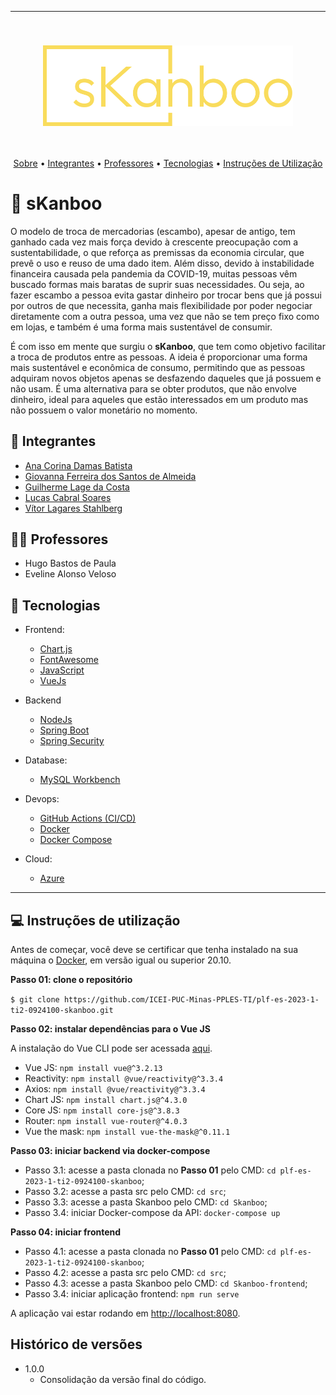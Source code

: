 <hr>
<br>
<h3 align="center">
<img width="400px" src="./docs/imagens/logo_amarela.png">
</h3>
<br>
<p align="center">
 <a href="#-sKanboo">Sobre</a> •
 <a href="#-integrantes">Integrantes</a> • 
 <a href="#-professor">Professores</a> • 
 <a href="#-tecnologias">Tecnologias</a> • 
 <a href="#-instruções-de-utilização">Instruções de Utilização</a>  
</p>

# 📝 sKanboo

O modelo de troca de mercadorias (escambo), apesar de antigo, tem ganhado cada vez mais força devido à crescente preocupação com a sustentabilidade, o que reforça as premissas da economia circular, que prevê o uso e reuso de uma dado item. Além disso, devido à instabilidade financeira causada pela pandemia da COVID-19, muitas pessoas vêm buscado formas mais baratas de suprir suas necessidades. Ou seja, ao fazer escambo a pessoa evita gastar dinheiro por trocar bens que já possui por outros de que necessita, ganha mais flexibilidade por poder negociar diretamente com a outra pessoa, uma vez que não se tem preço fixo como em lojas, e também é uma forma mais sustentável de consumir.

É com isso em mente que surgiu o **sKanboo**, que tem como objetivo facilitar a troca de produtos entre as pessoas. A ideia é proporcionar uma forma mais sustentável e econômica de consumo, permitindo que as pessoas adquiram novos objetos apenas se desfazendo daqueles que já possuem e não usam. É uma alternativa para se obter produtos, que não envolve dinheiro, ideal para aqueles que estão interessados em um produto mas não possuem o valor monetário no momento.

## 🤜 Integrantes

* [Ana Corina Damas Batista](https://github.com/corinnnab)
* [Giovanna Ferreira dos Santos de Almeida](https://github.com/giuvanna)
* [Guilherme Lage da Costa](https://github.com/guilhermelcosta)
* [Lucas Cabral Soares](https://github.com/lcsoares2022)
* [Vítor Lagares Stahlberg](https://github.com/VitorLS0)

## 👨‍💻 Professores

* Hugo Bastos de Paula
* Eveline Alonso Veloso

## 🚀 Tecnologias
- Frontend:
  - [Chart.js](https://www.chartjs.org/)
  - [FontAwesome](https://fontawesome.com/)
  - [JavaScript](https://www.javascript.com/)
  - [VueJs](https://vuejs.org/)

- Backend
  - [NodeJs](https://nodejs.org/)
  - [Spring Boot](https://spring.io/projects/spring-boot)
  - [Spring Security](https://spring.io/projects/spring-security)

- Database:
  - [MySQL Workbench](https://www.mysql.com/products/workbench/)
  
- Devops:
  - [GitHub Actions (CI/CD)](https://github.com/features/actions)
  - [Docker](https://www.docker.com/)
  - [Docker Compose](https://docs.docker.com/compose/)
    
- Cloud:
  - [Azure](https://azure.microsoft.com/) 

---
## 💻 Instruções de utilização

Antes de começar, você deve se certificar que tenha instalado na sua máquina o [Docker](https://docs.docker.com/engine/install/ubuntu/), em versão igual ou superior 20.10.

**Passo 01: clone o repositório**

`$ git clone https://github.com/ICEI-PUC-Minas-PPLES-TI/plf-es-2023-1-ti2-0924100-skanboo.git`

**Passo 02: instalar dependências para o Vue JS**

A instalação do Vue CLI pode ser acessada [aqui](https://cli.vuejs.org/guide/).

- Vue JS: `npm install vue@^3.2.13`
- Reactivity: `npm install @vue/reactivity@^3.3.4`
- Axios: `npm install @vue/reactivity@^3.3.4` 
- Chart JS: `npm install chart.js@^4.3.0`
- Core JS: `npm install core-js@^3.8.3`
- Router: `npm install vue-router@^4.0.3`
- Vue the mask: `npm install vue-the-mask@^0.11.1`

**Passo 03: iniciar backend via docker-compose**

- Passo 3.1: acesse a pasta clonada no **Passo 01** pelo CMD: `cd plf-es-2023-1-ti2-0924100-skanboo`;
- Passo 3.2: acesse a pasta src pelo CMD: `cd src`;
- Passo 3.3: acesse a pasta Skanboo pelo CMD: `cd Skanboo`;
- Passo 3.4: iniciar Docker-compose da API: `docker-compose up`

**Passo 04: iniciar frontend**

- Passo 4.1: acesse a pasta clonada no **Passo 01** pelo CMD: `cd plf-es-2023-1-ti2-0924100-skanboo`;
- Passo 4.2: acesse a pasta src pelo CMD: `cd src`;
- Passo 4.3: acesse a pasta Skanboo pelo CMD: `cd Skanboo-frontend`;
- Passo 3.4: iniciar aplicação frontend: `npm run serve`

A aplicação vai estar rodando em <http://localhost:8080>.

## Histórico de versões

* 1.0.0
  * Consolidação da versão final do código.
  
